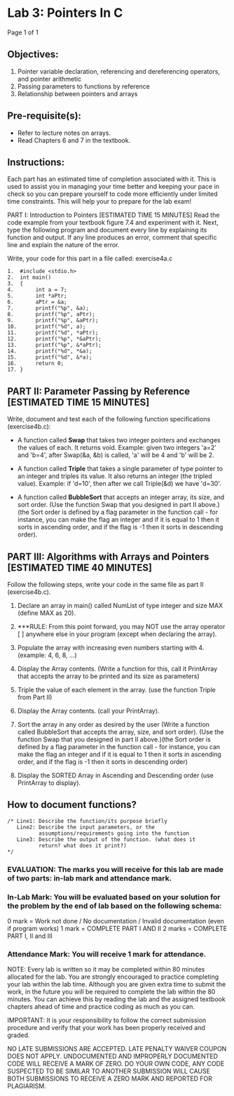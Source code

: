 # Lab 3: Pointers In C
 
Page 1 of 1


## Objectives:

1. Pointer variable declaration, referencing and dereferencing operators, and pointer arithmetic
2. Passing parameters to functions by reference
3. Relationship between pointers and arrays

## Pre-requisite(s):

- Refer to lecture notes on arrays.
- Read Chapters 6 and 7 in the textbook.

## Instructions:

Each part has an estimated time of completion associated with it. This is used to assist you in managing your time better and keeping your pace in check so you can prepare yourself to code more efficiently under limited time constraints. This will help your to prepare for the lab exam!

PART I: Introduction to Pointers [ESTIMATED TIME 15 MINUTES]
Read the code example from your textbook figure 7.4 and experiment with it.
Next, type the following program and document every line by explaining its function and output.
If any line produces an error, comment that specific line and explain the nature of the error.

Write, your code for this part in a file called: exercise4a.c

    1.  #include <stdio.h>
    2.  int main()
    3.  {
    4.       int a = 7;
    5.       int *aPtr;
    6.       aPtr = &a;
    7.       printf("%p", &a);
    8.       printf("%p", aPtr);
    9.       printf("%p", &aPtr);
    10.      printf("%d", a);
    11.      printf("%d", *aPtr);
    12.      printf("%p", *&aPtr);
    13.      printf("%p", &*aPtr);
    14.      printf("%d", *&a);
    15.      printf("%d", &*a);
    16.      return 0;
    17. }

## PART II: Parameter Passing by Reference [ESTIMATED TIME 15 MINUTES]

Write, document and test each of the following function specifications (exercise4b.c):

- A function called **Swap** that takes two integer pointers and exchanges the values of each. It returns void. Example: given two integers 'a=2' and 'b=4', after Swap(&a, &b) is called, 'a' will be 4 and 'b' will be 2.

- A function called **Triple** that takes a single parameter of type pointer to an integer and triples its value. It also returns an integer (the tripled value). Example: if 'd=10', then after we call Triple(&d) we have 'd=30'.

- A function called **BubbleSort** that accepts an integer array, its size, and sort order. (Use the function Swap that you designed in part II above.)(the Sort order is defined by a flag parameter in the function call - for instance, you can make the flag an integer and if it is equal to 1 then it sorts in ascending order, and if the flag is -1 then it sorts in descending order). 

## PART III: Algorithms with Arrays and Pointers [ESTIMATED TIME 40 MINUTES]

Follow the following steps, write your code in the same file as part II (exercise4b.c).

1. Declare an array in main() called NumList of type integer and size MAX (define MAX as 20).

2. ***RULE: From this point forward, you may NOT use the array operator [ ] anywhere else in your program (except when declaring the array).

3. Populate the array with increasing even numbers starting with 4. (example: 4, 6, 8, ...)

4. Display the Array contents. (Write a function for this, call it PrintArray that accepts the array to be printed and its size as parameters)

5. Triple the value of each element in the array. (use the function Triple from Part II)

6. Display the Array contents. (call your PrintArray).

7. Sort the array in any order as desired by the user (Write a function called BubbleSort that accepts the array, size, and sort order). (Use the function Swap that you designed in part II above.)(the Sort order is defined by a flag parameter in the function call - for instance, you can make the flag an integer and if it is equal to 1 then it sorts in ascending order, and if the flag is -1 then it sorts in descending order)

8. Display the SORTED Array in Ascending and Descending order (use PrintArray to display).

## How to document functions? 

    /* Line1: Describe the function/its purpose briefly
       Line2: Describe the input parameters, or the   
              assumptions/requirements going into the function
       Line3: Describe the output of the function. (what does it 
              return? what does it print?)
    */

### EVALUATION: The marks you will receive for this lab are made of two parts: in-lab mark and attendance mark.

### In-Lab Mark: You will be evaluated based on your solution for the problem by the end of lab based on the following schema:

0 mark = Work not done / No documentation / Invalid documentation (even if program works)
1 mark = COMPLETE PART I AND II
2 marks = COMPLETE PART I, II and III

### Attendance Mark: You will receive 1 mark for attendance.

NOTE: Every lab is written so it may be completed within 80 minutes allocated for the lab. You are strongly encouraged to practice completing your lab within the lab time. Although you are given extra time to submit the work, in the future you will be required to complete the lab within the 80 minutes. You can achieve this by reading the lab and the assigned textbook chapters ahead of time and practice coding as much as you can.

IMPORTANT: It is your responsibility to follow the correct submission procedure and verify that your work has been properly received and graded.

NO LATE SUBMISSIONS ARE ACCEPTED. LATE PENALTY WAIVER COUPON DOES NOT APPLY. UNDOCUMENTED AND IMPROPERLY DOCUMENTED CODE WILL RECEIVE A MARK OF ZERO. DO YOUR OWN CODE, ANY CODE SUSPECTED TO BE SIMILAR TO ANOTHER SUBMISSION WILL CAUSE BOTH SUBMISSIONS TO RECEIVE A ZERO MARK AND REPORTED FOR PLAGIARISM.